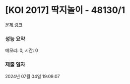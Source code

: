 # [KOI 2017] 딱지놀이 - 48130/1 

[문제 링크](https://level.goorm.io/exam/48130/%EB%94%B1%EC%A7%80%EB%86%80%EC%9D%B4/quiz/1) 

### 성능 요약

메모리: 0, 시간: 0

### 제출 일자

2024년 07월 04일 19:09:07

